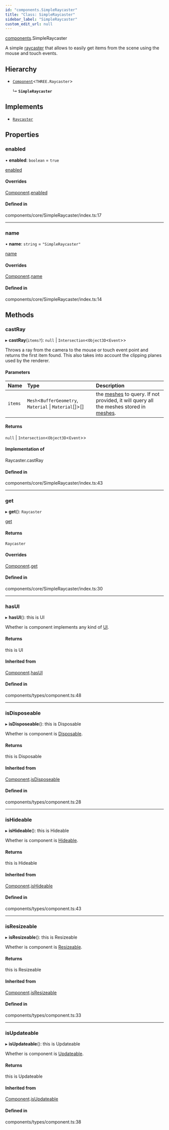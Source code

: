 ```yaml
---
id: "components.SimpleRaycaster"
title: "Class: SimpleRaycaster"
sidebar_label: "SimpleRaycaster"
custom_edit_url: null
---
```


[components](../modules/components.md).SimpleRaycaster

A simple [raycaster](https://threejs.org/docs/#api/en/core/Raycaster)
that allows to easily get items from the scene using the mouse and touch
events.

## Hierarchy

- [`Component`](components.Component.md)<`THREE.Raycaster`\>

  ↳ **`SimpleRaycaster`**

## Implements

- [`Raycaster`](../interfaces/components.Raycaster.md)

## Properties

### enabled

• **enabled**: `boolean` = `true`

[enabled](components.Component.md#enabled)

#### Overrides

[Component](components.Component.md).[enabled](components.Component.md#enabled)

#### Defined in

components/core/SimpleRaycaster/index.ts:17

___

### name

• **name**: `string` = `"SimpleRaycaster"`

[name](components.Component.md#name)

#### Overrides

[Component](components.Component.md).[name](components.Component.md#name)

#### Defined in

components/core/SimpleRaycaster/index.ts:14

## Methods

### castRay

▸ **castRay**(`items?`): ``null`` \| `Intersection`<`Object3D`<`Event`\>\>

Throws a ray from the camera to the mouse or touch event point and returns
the first item found. This also takes into account the clipping planes
used by the renderer.

#### Parameters

| Name | Type | Description |
| :------ | :------ | :------ |
| `items` | `Mesh`<`BufferGeometry`, `Material` \| `Material`[]\>[] | the [meshes](https://threejs.org/docs/#api/en/objects/Mesh) to query. If not provided, it will query all the meshes stored in [meshes](components.Components.md#meshes). |

#### Returns

``null`` \| `Intersection`<`Object3D`<`Event`\>\>

#### Implementation of

Raycaster.castRay

#### Defined in

components/core/SimpleRaycaster/index.ts:43

___

### get

▸ **get**(): `Raycaster`

[get](components.Component.md#get)

#### Returns

`Raycaster`

#### Overrides

[Component](components.Component.md).[get](components.Component.md#get)

#### Defined in

components/core/SimpleRaycaster/index.ts:30

___

### hasUI

▸ **hasUI**(): this is UI

Whether is component implements any kind of [UI](../interfaces/components.UI.md).

#### Returns

this is UI

#### Inherited from

[Component](components.Component.md).[hasUI](components.Component.md#hasui)

#### Defined in

components/types/component.ts:48

___

### isDisposeable

▸ **isDisposeable**(): this is Disposable

Whether is component is [Disposable](../interfaces/components.Disposable.md).

#### Returns

this is Disposable

#### Inherited from

[Component](components.Component.md).[isDisposeable](components.Component.md#isdisposeable)

#### Defined in

components/types/component.ts:28

___

### isHideable

▸ **isHideable**(): this is Hideable

Whether is component is [Hideable](../interfaces/components.Hideable.md).

#### Returns

this is Hideable

#### Inherited from

[Component](components.Component.md).[isHideable](components.Component.md#ishideable)

#### Defined in

components/types/component.ts:43

___

### isResizeable

▸ **isResizeable**(): this is Resizeable

Whether is component is [Resizeable](../interfaces/components.Resizeable.md).

#### Returns

this is Resizeable

#### Inherited from

[Component](components.Component.md).[isResizeable](components.Component.md#isresizeable)

#### Defined in

components/types/component.ts:33

___

### isUpdateable

▸ **isUpdateable**(): this is Updateable

Whether is component is [Updateable](../interfaces/components.Updateable.md).

#### Returns

this is Updateable

#### Inherited from

[Component](components.Component.md).[isUpdateable](components.Component.md#isupdateable)

#### Defined in

components/types/component.ts:38
